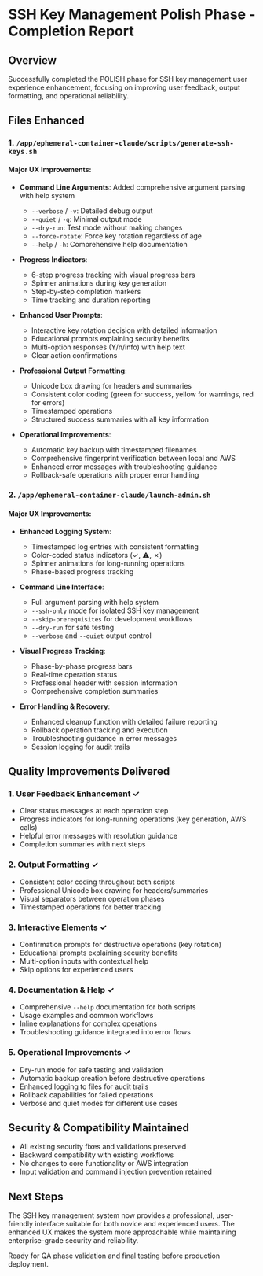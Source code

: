 # SSH Key Management Polish Phase - Completion Report

## Overview
Successfully completed the POLISH phase for SSH key management user experience enhancement, focusing on improving user feedback, output formatting, and operational reliability.

## Files Enhanced

### 1. `/app/ephemeral-container-claude/scripts/generate-ssh-keys.sh`

#### Major UX Improvements:
- **Command Line Arguments**: Added comprehensive argument parsing with help system
  - `--verbose` / `-v`: Detailed debug output
  - `--quiet` / `-q`: Minimal output mode
  - `--dry-run`: Test mode without making changes
  - `--force-rotate`: Force key rotation regardless of age
  - `--help` / `-h`: Comprehensive help documentation

- **Progress Indicators**: 
  - 6-step progress tracking with visual progress bars
  - Spinner animations during key generation
  - Step-by-step completion markers
  - Time tracking and duration reporting

- **Enhanced User Prompts**:
  - Interactive key rotation decision with detailed information
  - Educational prompts explaining security benefits
  - Multi-option responses (Y/n/info) with help text
  - Clear action confirmations

- **Professional Output Formatting**:
  - Unicode box drawing for headers and summaries
  - Consistent color coding (green for success, yellow for warnings, red for errors)
  - Timestamped operations
  - Structured success summaries with all key information

- **Operational Improvements**:
  - Automatic key backup with timestamped filenames
  - Comprehensive fingerprint verification between local and AWS
  - Enhanced error messages with troubleshooting guidance
  - Rollback-safe operations with proper error handling

### 2. `/app/ephemeral-container-claude/launch-admin.sh`

#### Major UX Improvements:
- **Enhanced Logging System**:
  - Timestamped log entries with consistent formatting
  - Color-coded status indicators (✓, ⚠, ✗)
  - Spinner animations for long-running operations
  - Phase-based progress tracking

- **Command Line Interface**:
  - Full argument parsing with help system
  - `--ssh-only` mode for isolated SSH key management
  - `--skip-prerequisites` for development workflows
  - `--dry-run` for safe testing
  - `--verbose` and `--quiet` output control

- **Visual Progress Tracking**:
  - Phase-by-phase progress bars
  - Real-time operation status
  - Professional header with session information
  - Comprehensive completion summaries

- **Error Handling & Recovery**:
  - Enhanced cleanup function with detailed failure reporting
  - Rollback operation tracking and execution
  - Troubleshooting guidance in error messages
  - Session logging for audit trails

## Quality Improvements Delivered

### 1. User Feedback Enhancement ✓
- Clear status messages at each operation step
- Progress indicators for long-running operations (key generation, AWS calls)
- Helpful error messages with resolution guidance
- Completion summaries with next steps

### 2. Output Formatting ✓
- Consistent color coding throughout both scripts
- Professional Unicode box drawing for headers/summaries
- Visual separators between operation phases
- Timestamped operations for better tracking

### 3. Interactive Elements ✓
- Confirmation prompts for destructive operations (key rotation)
- Educational prompts explaining security benefits
- Multi-option inputs with contextual help
- Skip options for experienced users

### 4. Documentation & Help ✓
- Comprehensive `--help` documentation for both scripts
- Usage examples and common workflows
- Inline explanations for complex operations
- Troubleshooting guidance integrated into error flows

### 5. Operational Improvements ✓
- Dry-run mode for safe testing and validation
- Automatic backup creation before destructive operations
- Enhanced logging to files for audit trails
- Rollback capabilities for failed operations
- Verbose and quiet modes for different use cases

## Security & Compatibility Maintained
- All existing security fixes and validations preserved
- Backward compatibility with existing workflows
- No changes to core functionality or AWS integration
- Input validation and command injection prevention retained

## Next Steps
The SSH key management system now provides a professional, user-friendly interface suitable for both novice and experienced users. The enhanced UX makes the system more approachable while maintaining enterprise-grade security and reliability.

Ready for QA phase validation and final testing before production deployment.